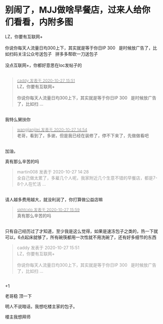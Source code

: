 # 别闹了，MJJ做啥早餐店，过来人给你们看看，内附多图


LZ，你要有互联网+<br />
<br />
你说你每天人流量日均300上下，其实就是等于你日IP 300 <img src="static/image/smiley/default/lol.gif" smilieid="12" border="0" alt="" />&nbsp;&nbsp;是时候放广告了，比如扫码关注公众号送包子 <img src="static/image/smiley/default/lol.gif" smilieid="12" border="0" alt="" />&nbsp;&nbsp;拼多多帮砍一刀送包子 <img src="static/image/smiley/default/lol.gif" smilieid="12" border="0" alt="" /><br />
<br />
没点互联网+，你都好意思在loc发帖子的 <img src="static/image/smiley/default/lol.gif" smilieid="12" border="0" alt="" /><br />
<br />


<div class="quote"><blockquote><font size="2"><a href="https://www.hostloc.com/forum.php?mod=redirect&amp;goto=findpost&amp;pid=9359689&amp;ptid=758968" target="_blank"><font color="#999999">caddy 发表于 2020-10-27 15:51</font></a></font><br />
LZ，你要有互联网+<br />
<br />
你说你每天人流量日均300上下，其实就是等于你日IP 300&nbsp; &nbsp;是时候放广告了，比如扫 ...</blockquote></div><br />
我特么舅扶你

<div class="quote"><blockquote><font size="2"><a href="https://www.hostloc.com/forum.php?mod=redirect&amp;goto=findpost&amp;pid=9359303&amp;ptid=758968" target="_blank"><font color="#999999">wangjianjilei 发表于 2020-10-27 14:54</font></a></font><br />
老哥，看到了，多谢，但是我已经在装修了，停不下来了，先做做看吧</blockquote></div><br />
加油，

真有那么辛苦的吗<img id="aimg_q788F" onclick="zoom(this, this.src, 0, 0, 0)" class="zoom" src="https://cdn.jsdelivr.net/gh/hishis/forum-master/public/images/patch.gif" onmouseover="img_onmouseoverfunc(this)" onload="thumbImg(this)" border="0" alt="" />

<div class="quote"><blockquote><font color="#999999">martin008 发表于 2020-10-27 14:28</font><br />
<font color="#999999">全自己做太累了，多雇几个人呢，我家附近几个生意不错的早餐店，都是7-8个人在忙活 ...</font></blockquote></div><br />
请人越多费用越大，就没利润了，你打算做公益店嘛

<div class="quote"><blockquote><font size="2"><a href="https://www.hostloc.com/forum.php?mod=redirect&amp;goto=findpost&amp;pid=9359734&amp;ptid=758968" target="_blank"><font color="#999999">skhtcxlo 发表于 2020-10-27 15:59</font></a></font><br />
真有那么辛苦的吗</blockquote></div><br />
只有自己经历过了才知道，至少我是这么觉得，如果是速冻包子之类的，热一下就可以，6点起床就够了，所有碗筷都用一次性就不用洗碗了，还有好多细节的东西

<div class="quote"><blockquote><font color="#999999">caddy 发表于 2020-10-27 15:51</font><br />
<font color="#999999">LZ，你要有互联网+<br />
<br />
你说你每天人流量日均300上下，其实就是等于你日IP 300&nbsp; &nbsp;是时候放广告了，比如扫 ...</font></blockquote></div><br />
+1

<img src="static/image/smiley/yct/010.gif" smilieid="41" border="0" alt="" />老哥稳 顶一下

明人不说暗话，我想吃楼主家的包子。

楼主我想拜师<img src="static/image/smiley/default/lol.gif" smilieid="12" border="0" alt="" />
